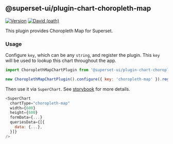 ## @superset-ui/plugin-chart-choropleth-map

[![Version](https://img.shields.io/npm/v/@superset-ui/plugin-chart-choropleth-map.svg?style=flat-square)](https://www.npmjs.com/package/@superset-ui/plugin-chart-choropleth-map)
[![David (path)](https://img.shields.io/david/apache-superset/superset-ui.svg?path=packages%2Fsuperset-ui-plugin-chart-choropleth-map&style=flat-square)](https://david-dm.org/apache-superset/superset-ui?path=packages/superset-ui-plugin-chart-choropleth-map)

This plugin provides Choropleth Map for Superset.

### Usage

Configure `key`, which can be any `string`, and register the plugin. This `key` will be used to
lookup this chart throughout the app.

```js
import ChoroplethMapChartPlugin from '@superset-ui/plugin-chart-choropleth-map';

new ChoroplethMapChartPlugin().configure({ key: 'choropleth-map' }).register();
```

Then use it via `SuperChart`. See
[storybook](https://apache-superset.github.io/superset-ui/?selectedKind=plugin-chart-choropleth-map)
for more details.

```js
<SuperChart
  chartType="choropleth-map"
  width={600}
  height={600}
  formData={...}
  queriesData={[{
    data: {...},
  }]}
/>
```
